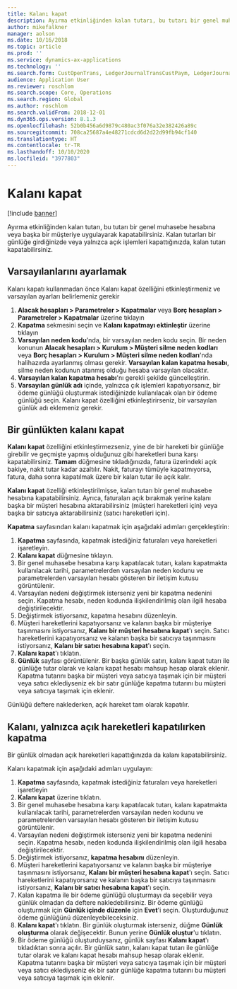 ```yaml
---
title: Kalanı kapat
description: Ayırma etkinliğinden kalan tutarı, bu tutarı bir genel muhasebe hesabına uygulayarak kapatabilirsiniz.
author: mikefalkner
manager: aolson
ms.date: 10/16/2018
ms.topic: article
ms.prod: ''
ms.service: dynamics-ax-applications
ms.technology: ''
ms.search.form: CustOpenTrans, LedgerJournalTransCustPaym, LedgerJournalTransVendPaym, VendOpenTrans
audience: Application User
ms.reviewer: roschlom
ms.search.scope: Core, Operations
ms.search.region: Global
ms.author: roschlom
ms.search.validFrom: 2018-12-01
ms.dyn365.ops.version: 8.1.3
ms.openlocfilehash: 52b0b456a6d9879c480ac3f076a32e382426a89c
ms.sourcegitcommit: 708ca25687a4e48271cdcd6d2d22d99fb94cf140
ms.translationtype: HT
ms.contentlocale: tr-TR
ms.lasthandoff: 10/10/2020
ms.locfileid: "3977803"
---
```

# <a name="settle-remainder"></a>Kalanı kapat

[!include [banner](../includes/banner.md)]

Ayırma etkinliğinden kalan tutarı, bu tutarı bir genel muhasebe hesabına veya başka bir müşteriye uygulayarak kapatabilirsiniz. Kalan tutarları bir günlüğe girdiğinizde veya yalnızca açık işlemleri kapattığınızda, kalan tutarı kapatabilirsiniz.

## <a name="setting-up-defaults"></a>Varsayılanlarını ayarlamak 
Kalanı kapatı kullanmadan önce Kalanı kapat özelliğini etkinleştirmeniz ve varsayılan ayarları belirlemeniz gerekir

1)  **Alacak hesapları > Parametreler > Kapatmalar** veya **Borç hesapları > Parametreler > Kapatmalar** üzerine tıklayın
2)  **Kapatma** sekmesini seçin ve **Kalanı kapatmayı ektinleştir** üzerine tıklayın
3)  **Varsayılan neden kodu**'nda, bir varsayılan neden kodu seçin. Bir neden konunun **Alacak hesapları > Kurulum > Müşteri silme neden kodları** veya **Borç hesapları > Kurulum > Müşteri silme neden kodları**'nda halihazırda ayarlanmış olması gerekir. **Varsayılan kalan kapatma hesabı**, silme neden kodunun atanmış olduğu hesaba varsayılan olacaktır.
3)  **Varsayılan kalan kapatma hesabı**'nı gerekli şekilde güncelleştirin.
4)  **Varsayılan günlük adı** içinde, yalnızca çık işlemleri kapatıyorsanız, bir ödeme günlüğü oluşturmak istediğinizde kullanılacak olan bir ödeme günlüğü seçin. Kalanı kapat özelliğini etkinleştirirseniz, bir varsayılan günlük adı eklemeniz gerekir.

## <a name="settle-remainder-from-a-journal"></a>Bir günlükten kalanı kapat
**Kalanı kapat** özelliğini etkinleştirmezseniz, yine de bir hareketi bir günlüğe girebilir ve geçmişte yapmış olduğunuz gibi hareketleri buna karşı kapatabilirsiniz. **Tamam** düğmesine tıkladığınızda, fatura üzerindeki açık bakiye, nakit tutar kadar azaltılır. Nakit, faturayı tümüyle kapatmıyorsa, fatura, daha sonra kapatılmak üzere bir kalan tutar ile açık kalır.

**Kalanı kapat** özelliği etkinleştirilmişse, kalan tutarı bir genel muhasebe hesabına kapatabilirsiniz. Ayrıca, faturaları açık bırakmak yerine kalanı başka bir müşteri hesabına aktarabilirsiniz (müşteri hareketleri için) veya başka bir satıcıya aktarabilirsiniz (satıcı hareketleri için). 

**Kapatma** sayfasından kalanı kapatmak için aşağıdaki adımları gerçekleştirin:

1)  **Kapatma** sayfasında, kapatmak istediğiniz faturaları veya hareketleri işaretleyin.
2)  **Kalanı kapat** düğmesine tıklayın.
3)  Bir genel muhasebe hesabına karşı kapatılacak tutarı, kalanı kapatmakta kullanılacak tarihi, parametrelerden varsayılan neden kodunu ve parametrelerden varsayılan hesabı gösteren bir iletişim kutusu görüntülenir. 
4)  Varsayılan nedeni değiştirmek isterseniz yeni bir kapatma nedenini seçin. Kapatma hesabı, neden kodunda ilişkilendirilmiş olan ilgili hesaba değiştirilecektir.
5)  Değiştirmek istiyorsanız, kapatma hesabını düzenleyin.
6)  Müşteri hareketlerini kapatıyorsanız ve kalanın başka bir müşteriye taşınmasını istiyorsanız, **Kalanı bir müşteri hesabına kapat**'ı seçin. Satıcı hareketlerini kapatıyorsanız ve kalanın başka bir satıcıya taşınmasını istiyorsanız, **Kalanı bir satıcı hesabına kapat**'ı seçin.
6)  **Kalanı kapat**'ı tıklatın.
7)  **Günlük** sayfası görüntülenir. Bir başka günlük satırı, kalanı kapat tutarı ile günlüğe tutar olarak ve kalanı kapat hesabı mahsup hesap olarak eklenir. Kapatma tutarını başka bir müşteri veya satıcıya taşımak için bir müşteri veya satıcı eklediyseniz ek bir satır günlüğe kapatma tutarını bu müşteri veya satıcıya taşımak için eklenir.

Günlüğü deftere naklederken, açık hareket tam olarak kapatılır. 

## <a name="settle-remainder-when-you-are-only-settling-open-transactions"></a>Kalanı, yalnızca açık hareketleri kapatılırken kapatma
Bir günlük olmadan açık hareketleri kapattığınızda da kalanı kapatabilirsiniz.

Kalanı kapatmak için aşağıdaki adımları uygulayın:

1)  **Kapatma** sayfasında, kapatmak istediğiniz faturaları veya hareketleri işaretleyin
2)  **Kalanı kapat** üzerine tıklatın.
3)  Bir genel muhasebe hesabına karşı kapatılacak tutarı, kalanı kapatmakta kullanılacak tarihi, parametrelerden varsayılan neden kodunu ve parametrelerden varsayılan hesabı gösteren bir iletişim kutusu görüntülenir. 
4)  Varsayılan nedeni değiştirmek isterseniz yeni bir kapatma nedenini seçin. Kapatma hesabı, neden kodunda ilişkilendirilmiş olan ilgili hesaba değiştirilecektir.
5)  Değiştirmek istiyorsanız, **kapatma hesabını** düzenleyin.
6)  Müşteri hareketlerini kapatıyorsanız ve kalanın başka bir müşteriye taşınmasını istiyorsanız, **Kalanı bir müşteri hesabına kapat**'ı seçin. Satıcı hareketlerini kapatıyorsanız ve kalanın başka bir satıcıya taşınmasını istiyorsanız, **Kalanı bir satıcı hesabına kapat**'ı seçin.
7)  Kalan kapatma ile bir ödeme günlüğü oluşturmayı da seçebilir veya günlük olmadan da deftere nakledebilirsiniz. Bir ödeme günlüğü oluşturmak için **Günlük içinde düzenle** için **Evet**'i seçin. Oluşturduğunuz ödeme günlüğünü düzenleyebileceksiniz.
8)  **Kalanı kapat**'ı tıklatın. Bir günlük oluşturmak isterseniz, düğme **Günlük oluşturma** olarak değişecektir. Bunun yerine **Günlük oluştur**'u tıklatın.
9)  Bir ödeme günlüğü oluşturduysanız, günlük sayfası **Kalanı kapat**'ı tıkladıktan sonra açılır. Bir günlük satırı, kalanı kapat tutarı ile günlüğe tutar olarak ve kalanı kapat hesabı mahsup hesap olarak eklenir. Kapatma tutarını başka bir müşteri veya satıcıya taşımak için bir müşteri veya satıcı eklediyseniz ek bir satır günlüğe kapatma tutarını bu müşteri veya satıcıya taşımak için eklenir.
